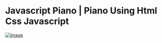 # Javascript Piano | Piano Using Html Css Javascript 

<a href="https://https://jspiano.rojansapkota.com.np/">
         <img alt="Image" src="Javascript-Piano/property/Snapshot.png">
      </a>
